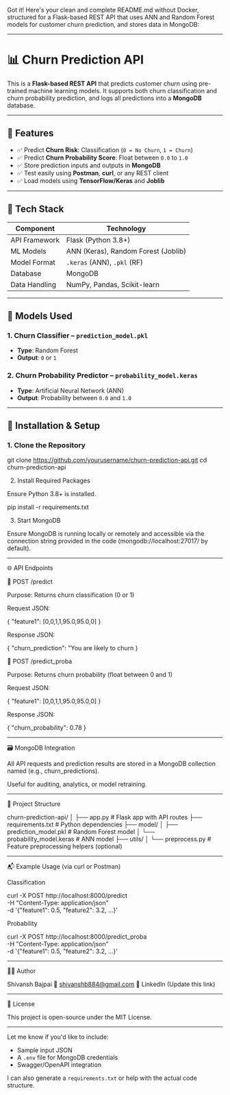 Got it! Here's your clean and complete README.md without Docker, structured for a Flask-based REST API that uses ANN and Random Forest models for customer churn prediction, and stores data in MongoDB:


---

# 📊 Churn Prediction API

This is a **Flask-based REST API** that predicts customer churn using pre-trained machine learning models. It supports both churn classification and churn probability prediction, and logs all predictions into a **MongoDB** database.

---

## 🚀 Features

- ✅ Predict **Churn Risk**: Classification (`0 = No Churn`, `1 = Churn`)
- ✅ Predict **Churn Probability Score**: Float between `0.0` to `1.0`
- ✅ Store prediction inputs and outputs in **MongoDB**
- ✅ Test easily using **Postman**, **curl**, or any REST client
- ✅ Load models using **TensorFlow/Keras** and **Joblib**

---

## 🧠 Tech Stack

| Component       | Technology                    |
|----------------|-------------------------------|
| API Framework   | Flask (Python 3.8+)           |
| ML Models       | ANN (Keras), Random Forest (Joblib) |
| Model Format     | `.keras` (ANN), `.pkl` (RF)   |
| Database        | MongoDB                       |
| Data Handling   | NumPy, Pandas, Scikit-learn   |

---

## 🧪 Models Used

### 1. Churn Classifier – `prediction_model.pkl`
- **Type**: Random Forest
- **Output**: `0` or `1`

### 2. Churn Probability Predictor – `probability_model.keras`
- **Type**: Artificial Neural Network (ANN)
- **Output**: Probability between `0.0` and `1.0`

---

## 🔧 Installation & Setup

### 1. Clone the Repository

git clone https://github.com/yourusername/churn-prediction-api.git
cd churn-prediction-api

2. Install Required Packages

Ensure Python 3.8+ is installed.

pip install -r requirements.txt

3. Start MongoDB

Ensure MongoDB is running locally or remotely and accessible via the connection string provided in the code (mongodb://localhost:27017/ by default).


---

🌐 API Endpoints

🔹 POST /predict

Purpose: Returns churn classification (0 or 1)

Request JSON:

{
  "feature1": [0,0,1,1,95.0,95.0,0]
}

Response JSON:

{
  "churn_prediction": "You are likely to churn 
}



🔹 POST /predict_proba

Purpose: Returns churn probability (float between 0 and 1)

Request JSON:

{
  "feature1": [0,0,1,1,95.0,95.0,0]
}

Response JSON:

{
  "churn_probability": 0.78
}


---

🗃️ MongoDB Integration

All API requests and prediction results are stored in a MongoDB collection named (e.g., churn_predictions).

Useful for auditing, analytics, or model retraining.



---

📁 Project Structure

churn-prediction-api/
│
├── app.py                       # Flask app with API routes
├── requirements.txt             # Python dependencies
├── model/
│   ├── prediction_model.pkl     # Random Forest model
│   └── probability_model.keras  # ANN model
├── utils/
│   └── preprocess.py            # Feature preprocessing helpers (optional)


---

📬 Example Usage (via curl or Postman)

Classification

curl -X POST http://localhost:8000/predict \
-H "Content-Type: application/json" \
-d '{"feature1": 0.5, "feature2": 3.2, ...}'

Probability

curl -X POST http://localhost:8000/predict_proba \
-H "Content-Type: application/json" \
-d '{"feature1": 0.5, "feature2": 3.2, ...}'


---

👨‍💻 Author

Shivansh Bajpai
📧 shivanshb884@gmail.com
🔗 LinkedIn (Update this link)


---

📄 License

This project is open-source under the MIT License.

---

Let me know if you'd like to include:
- Sample input JSON
- A `.env` file for MongoDB credentials
- Swagger/OpenAPI integration

I can also generate a `requirements.txt` or help with the actual code structure.

